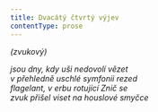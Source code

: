 ```yaml
---
title: Dvacátý čtvrtý výjev
contentType: prose
---
```


_(zvukový)_

_jsou dny, kdy uši nedovolí vězet  
v přehledně uschlé symfonii rezed  
flagelant, v erbu rotující _Znič se_  
zvuk přišel viset na houslové smyčce_

